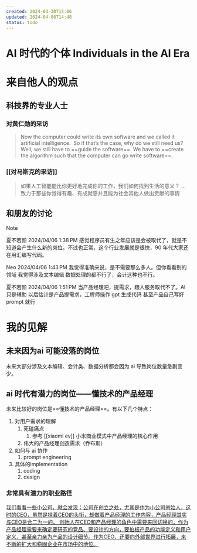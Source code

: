 ```yaml
---
created: 2024-03-30T15:06
updated: 2024-04-06T14:48
status: todo
---
```


# AI 时代的个体 Individuals in the AI Era

# 来自他人的观点

## 科技界的专业人士

### 对黄仁勋的采访 

> Now the computer could write its own software and we called it artificial intelligence. 
> So if that’s the case, why do we still need us?
> Well, we still have to ==guide the software==. We have to ==create the algorithm such that the computer can go write software==.

### [[对马斯克的采访]]

> 如果人工智能能比你更好地完成你的工作，我们如何找到生活的意义？
> ...
> 致力于那些你觉得有趣、有成就感并且能为社会其他人做出贡献的事情

## 和朋友的讨论

> [!NOTE]
> 夏不若颜 2024/04/06 1:38 PM
> 感觉程序员有生之年应该是会被取代了，就是不知道会产生什么新的岗位。不过也正常，这个行业发展就是很快，90 年代大家还在用汇编写代码。
> 
> Neo 2024/04/06 1:43 PM
> 我觉得准确来说，是不需要那么多人。但你看看别的领域
> 我觉得涉及文本编辑 数据处理的都不行了，会计这种也不行。 
> 
> 夏不若颜 2024/04/06 1:51 PM
> 当产品经理吧，提需求，跟人服务取代不了。AI 只是辅助
> 以后估计是产品提需求，工程师操作 gpt 生成代码
> 甚至产品自己写好 prompt 就行

# 我的见解

## 未来因为ai 可能没落的岗位 

未来大部分涉及文本编辑、会计类、数据分析都会因为 ai 导致岗位数量急剧变少。
## ai 时代有潜力的岗位——懂技术的产品经理 

未来比较好的岗位是==懂技术的产品经理==。有以下几个特点： 

1. 对用户需求的理解 
	1. 死磕痛点
		1. 参考 [[xiaomi ev]] 小米商业模式中产品经理的核心作用
	2. 伟大的产品经理创造需求（乔布斯）
2. 如何与 ai 协作
	1. prompt engineering 
3. 具体的implementation 
	1. coding 
	2. design

###  非常具有潜力的职业路径 

[我们看看一些小公司，就会发现：公司在创立之处，尤其是作为小公司创始人，这时的CEO，虽然是挂着CEO的头衔，却做着产品经理的工作内容，产品经理其实与CEO是合二为一的。  创始人在CEO和产品经理的角色中需要来回切换的，作为产品经理需要来确定要研究的竞品、要设计的方向，要拍板产品的功能定义和用户定义，甚至亲力亲为产品的设计细节。作为CEO，还要向外部世界进行拓展，来不断的扩大和稳固企业在市场中的地位。](https://www.woshipm.com/pmd/5191955.html)